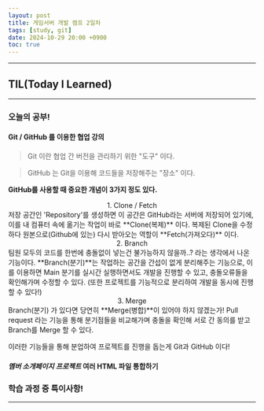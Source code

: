 ```yaml
---
layout: post
title: 게임서버 개발 캠프 2일차
tags: [study, git]
date: 2024-10-29 20:00 +0900
toc: true
---
```


---

## TIL(Today I Learned)

---

### 오늘의 공부!

#### Git / GitHub 를 이용한 협업 강의

> Git 이란 협업 간 버전을 관리하기 위한 "도구" 이다.
  
> GitHub 는 Git을 이용해 코드들을 저장해주는 "장소" 이다.

**GitHub를 사용할 때 중요한 개념이 3가지 정도 있다.**

<center>1. Clone / Fetch</center>
    저장 공간인 'Repository'를 생성하면 이 공간은 GitHub라는 서버에 저장되어 있기에,  
    이를 내 컴퓨터 속에 옮기는 작업이 바로 **Clone(복제)** 이다. 복제된 Clone을 수정하다  
    원본으로(Github에 있는) 다시 받아오는 역할이 **Fetch(가져오다)** 이다.

<center>2. Branch</center>
    팀원 모두의 코드를 한번에 충돌없이 넣는건 불가능하지 않을까..? 라는 생각에서 나온 기능이다.  
    **Branch(분기)**는 작업하는 공간을 간섭이 없게 분리해주는 기능으로, 이를 이용하면  
    Main 분기를 실시간 실행하면서도 개발을 진행할 수 있고, 충돌오류들을 확인해가며 수정할 수 있다.
    (또한 프로젝트를 기능적으로 분리하여 개발을 동시에 진행할 수 있다!)

<center>3. Merge</center>
    Branch(분기) 가 있다면 당연히 **Merge(병합)**이 있어야 하지 않겠는가!  
    Pull request 라는 기능을 통해 분기점들을 비교해가며 충돌을 확인해 서로 간 동의를 받고
    Branch를 Merge 할 수 있다.  
  
이러한 기능들을 통해 분업하여 프로젝트를 진행을 돕는게 Git과 GitHub 이다!

#### *멤버 소개페이지 프로젝트* 여러 HTML 파일 통합하기



### 학습 과정 중 특이사항!



---
